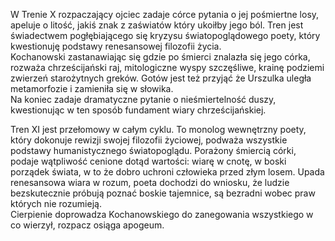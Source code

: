 W Trenie X rozpaczający ojciec zadaje córce pytania o jej pośmiertne losy, apeluje o litość, jakiś znak z zaświatów który ukoiłby jego ból. Tren jest świadectwem pogłębiającego się kryzysu światopoglądowego poety, który kwestionuję podstawy renesansowej filozofii życia.  
Kochanowski zastanawiając się gdzie po śmierci znalazła się jego córka, rozważa chrześcijański raj, mitologiczne wyspy szczęśliwe, krainę podziemi zwierzeń starożytnych greków. Gotów jest też przyjąć że Urszulka uległa metamorfozie i zamieniła się w słowika.  
Na koniec zadaje dramatyczne pytanie o nieśmiertelność duszy, kwestionując w ten sposób fundament wiary chrześcijańskiej.


Tren XI jest przełomowy w całym cyklu. To monolog wewnętrzny poety, który dokonuje rewizji swojej filozofii życiowej, podważa wszystkie podstawy humanistycznego światopoglądu. Porażony śmiercią córki, podaje wątpliwość cenione dotąd wartości: wiarę w cnotę, w boski porządek świata, w to że dobro uchroni człowieka przed złym losem. Upada renesansowa wiara w rozum, poeta dochodzi do wniosku, że ludzie bezskutecznie próbują poznać boskie tajemnice, są bezradni wobec praw których nie rozumieją.  
Cierpienie doprowadza Kochanowskiego do zanegowania wszystkiego w co wierzył, rozpacz osiąga apogeum.